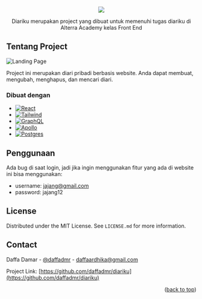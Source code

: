 <!-- PROJECT LOGO -->
<br />
<div align="center">
  <a href="https://diariku.netlify.app/" target="_blank">
    <img src="../main/src/assets/png/logopng.png">
  </a>

  <p align="center">
    Diariku merupakan project yang dibuat untuk memenuhi tugas diariku di Alterra Academy kelas Front End
</div>

<!-- ABOUT THE PROJECT -->
## Tentang Project

![Landing Page](../main/src/assets/png/project.png)

Project ini merupakan diari pribadi berbasis website. Anda dapat membuat, mengubah, menghapus, dan mencari diari.




### Dibuat dengan

* [![React][React.js]][React-url]
* [![Tailwind][Tailwind]][Tailwind-url]
* [![GraphQL][GraphQL]][GraphQL-url]
* [![Apollo][Apollo]][Apollo-url]
* [![Postgres][Postgres]][Postgres-url]


<!-- USAGE EXAMPLES -->
## Penggunaan
Ada bug di saat login, jadi jika ingin menggunakan fitur yang ada di website ini bisa menggunakan:
* username: jajang@gmail.com
* password: jajang12



<!-- LICENSE -->
## License

Distributed under the MIT License. See `LICENSE.md` for more information.




<!-- CONTACT -->
## Contact

Daffa Damar - [@daffadmr](https://twitter.com/daffadmr) - daffaardhika@gmail.com

Project Link: [https://github.com/daffadmr/diariku](https://github.com/daffadmr/diariku)

<p align="right">(<a href="#readme-top">back to top</a>)</p>


<!-- MARKDOWN LINKS & IMAGES -->
[React.js]: https://img.shields.io/badge/React-20232A?style=for-the-badge&logo=react&logoColor=61DAFB
[React-url]: https://reactjs.org/
[Tailwind]: https://img.shields.io/badge/tailwindcss-%2338B2AC.svg?style=for-the-badge&logo=tailwind-css&logoColor=white
[Tailwind-url]: https://tailwindcss.com/
[Apollo]: https://img.shields.io/badge/-ApolloGraphQL-311C87?style=for-the-badge&logo=apollo-graphql
[Apollo-url]: https://www.apollographql.com/ 
[GraphQL]: https://img.shields.io/badge/-GraphQL-E10098?style=for-the-badge&logo=graphql&logoColor=white
[GraphQL-url]: https://www.apollographql.com/ 
[Postgres]:https://img.shields.io/badge/postgres-%23316192.svg?style=for-the-badge&logo=postgresql&logoColor=white
[Postgres-url]:https://www.postgresql.org/